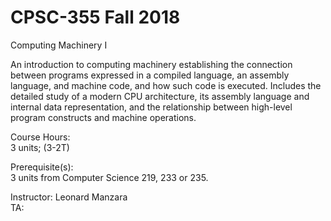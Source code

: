 # CPSC-355 Fall 2018
Computing Machinery I  

An introduction to computing machinery establishing the connection between programs expressed in a compiled language, an assembly language, and machine code, and how such code is executed. Includes the detailed study of a modern CPU architecture, its assembly language and internal data representation, and the relationship between high-level program constructs and machine operations.  

Course Hours:  
3 units; (3-2T)  

Prerequisite(s):  
3 units from Computer Science 219, 233 or 235.  

Instructor: Leonard Manzara   
TA:  

